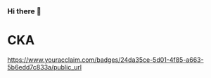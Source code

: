 ### Hi there 👋

<!--
**yougyoung94/yougyoung94** is a ✨ _special_ ✨ repository because its `README.md` (this file) appears on your GitHub profile.

Here are some ideas to get you started:

- 🔭 I’m currently working on ...
- 🌱 I’m currently learning ...
- 👯 I’m looking to collaborate on ...
- 🤔 I’m looking for help with ...
- 💬 Ask me about ...
- 📫 How to reach me: ...
- 😄 Pronouns: ...
- ⚡ Fun fact: ...
-->

# CKA
https://www.youracclaim.com/badges/24da35ce-5d01-4f85-a663-5b6edd7c833a/public_url

